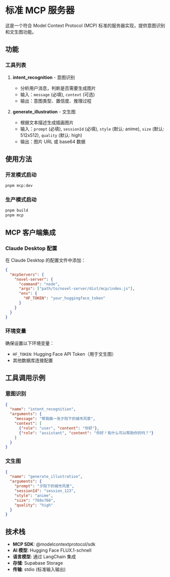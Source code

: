 # 标准 MCP 服务器

这是一个符合 Model Context Protocol (MCP) 标准的服务器实现，提供意图识别和文生图功能。

## 功能

### 工具列表

1. **intent_recognition** - 意图识别
   - 分析用户消息，判断是否需要生成图片
   - 输入：`message` (必填), `context` (可选)
   - 输出：意图类型、置信度、推理过程

2. **generate_illustration** - 文生图
   - 根据文本描述生成插画图片
   - 输入：`prompt` (必填), `sessionId` (必填), `style` (默认: anime), `size` (默认: 512x512), `quality` (默认: high)
   - 输出：图片 URL 或 base64 数据

## 使用方法

### 开发模式启动
```bash
pnpm mcp:dev
```

### 生产模式启动
```bash
pnpm build
pnpm mcp
```

## MCP 客户端集成

### Claude Desktop 配置

在 Claude Desktop 的配置文件中添加：

```json
{
  "mcpServers": {
    "novel-server": {
      "command": "node",
      "args": ["path/to/novel-server/dist/mcp/index.js"],
      "env": {
        "HF_TOKEN": "your_huggingface_token"
      }
    }
  }
}
```

### 环境变量

确保设置以下环境变量：
- `HF_TOKEN`: Hugging Face API Token（用于文生图）
- 其他数据库连接配置

## 工具调用示例

### 意图识别
```json
{
  "name": "intent_recognition",
  "arguments": {
    "message": "帮我画一张夕阳下的城市风景",
    "context": [
      {"role": "user", "content": "你好"},
      {"role": "assistant", "content": "你好！有什么可以帮助你的吗？"}
    ]
  }
}
```

### 文生图
```json
{
  "name": "generate_illustration", 
  "arguments": {
    "prompt": "夕阳下的城市风景",
    "sessionId": "session_123",
    "style": "anime",
    "size": "768x768",
    "quality": "high"
  }
}
```

## 技术栈

- **MCP SDK**: @modelcontextprotocol/sdk
- **AI 模型**: Hugging Face FLUX.1-schnell
- **语言模型**: 通过 LangChain 集成
- **存储**: Supabase Storage
- **传输**: stdio (标准输入输出)
